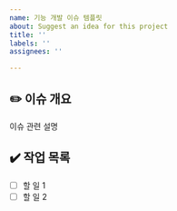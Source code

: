 ```yaml
---
name: 기능 개발 이슈 템플릿
about: Suggest an idea for this project
title: ''
labels: ''
assignees: ''

---
```


## :pencil2: 이슈 개요
이슈 관련 설명

## :heavy_check_mark: 작업 목록
- [ ] 할 일 1
- [ ] 할 일 2
